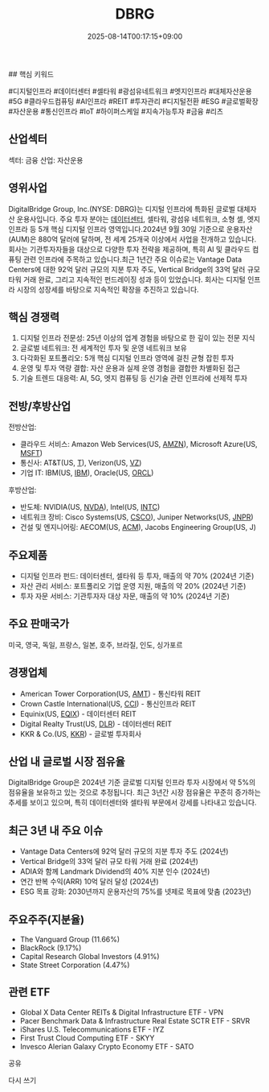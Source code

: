 ﻿---
title: "DBRG"
date: 2025-08-14T00:17:15+09:00
lastmod: 2025-08-14T00:17:15+09:00
type: docs
sidebar:
  open: true
weight: 261
---
<div style="display:none">
  <meta property="article:published_time" content="2025-08-13T15:17:15Z" />
  <meta property="article:modified_time" content="2025-08-13T15:17:15Z" />
</div>
## 핵심 키워드

#디지털인프라 #데이터센터 #셀타워 #광섬유네트워크 #엣지인프라 #대체자산운용 #5G #클라우드컴퓨팅 #AI인프라 #REIT #투자관리 #디지털전환 #ESG #글로벌확장 #자산운용 #통신인프라 #IoT #하이퍼스케일 #지속가능투자 #금융 #리츠 

## 산업섹터

섹터: 금융
산업: 자산운용

## 영위사업

DigitalBridge Group, Inc.(NYSE: DBRG)는 디지털 인프라에 특화된 글로벌 대체자산 운용사입니다. 주요 투자 분야는 [데이터센터](/industry-study/데이터센터/), 셀타워, 광섬유 네트워크, 소형 셀, 엣지 인프라 등 5개 핵심 디지털 인프라 영역입니다.2024년 9월 30일 기준으로 운용자산(AUM)은 880억 달러에 달하며, 전 세계 25개국 이상에서 사업을 전개하고 있습니다. 회사는 기관투자자들을 대상으로 다양한 투자 전략을 제공하며, 특히 AI 및 클라우드 컴퓨팅 관련 인프라에 주목하고 있습니다.최근 1년간 주요 이슈로는 Vantage Data Centers에 대한 92억 달러 규모의 지분 투자 주도, Vertical Bridge의 33억 달러 규모 타워 거래 완료, 그리고 지속적인 펀드레이징 성과 등이 있었습니다. 회사는 디지털 인프라 시장의 성장세를 바탕으로 지속적인 확장을 추진하고 있습니다.

## 핵심 경쟁력

1. 디지털 인프라 전문성: 25년 이상의 업계 경험을 바탕으로 한 깊이 있는 전문 지식
2. 글로벌 네트워크: 전 세계적인 투자 및 운영 네트워크 보유
3. 다각화된 포트폴리오: 5개 핵심 디지털 인프라 영역에 걸친 균형 잡힌 투자
4. 운영 및 투자 역량 결합: 자산 운용과 실제 운영 경험을 결합한 차별화된 접근
5. 기술 트렌드 대응력: AI, 5G, 엣지 컴퓨팅 등 신기술 관련 인프라에 선제적 투자

## 전방/후방산업

전방산업:

- 클라우드 서비스: Amazon Web Services(US, [AMZN](/company-analysis/amzn/)), Microsoft Azure(US, [MSFT](/company-analysis/msft/))
- 통신사: AT&T(US, [T](/company-analysis/t/)), Verizon(US, [VZ](/company-analysis/vz/))
- 기업 IT: IBM(US, [IBM](/company-analysis/ibm/)), Oracle(US, [ORCL](/company-analysis/orcl/))

후방산업:

- 반도체: NVIDIA(US, [NVDA](/company-analysis/nvda/)), Intel(US, [INTC](/company-analysis/intc/))
- 네트워크 장비: Cisco Systems(US, [CSCO](/company-analysis/csco/)), Juniper Networks(US, [JNPR](/company-analysis/jnpr/))
- 건설 및 엔지니어링: AECOM(US, [ACM](/company-analysis/acm/)), Jacobs Engineering Group(US, J)

## 주요제품

- 디지털 인프라 펀드: 데이터센터, 셀타워 등 투자, 매출의 약 70% (2024년 기준)
- 자산 관리 서비스: 포트폴리오 기업 운영 지원, 매출의 약 20% (2024년 기준)
- 투자 자문 서비스: 기관투자자 대상 자문, 매출의 약 10% (2024년 기준)

## 주요 판매국가

미국, 영국, 독일, 프랑스, 일본, 호주, 브라질, 인도, 싱가포르

## 경쟁업체

- American Tower Corporation(US, [AMT](/company-analysis/amt/)) - 통신타워 REIT
- Crown Castle International(US, [CCI](/company-analysis/cci/)) - 통신인프라 REIT
- Equinix(US, [EQIX](/company-analysis/eqix/)) - 데이터센터 REIT
- Digital Realty Trust(US, [DLR](/company-analysis/dlr/)) - 데이터센터 REIT
- KKR & Co.(US, [KKR](/company-analysis/kkr/)) - 글로벌 투자회사

## 산업 내 글로벌 시장 점유율

DigitalBridge Group은 2024년 기준 글로벌 디지털 인프라 투자 시장에서 약 5%의 점유율을 보유하고 있는 것으로 추정됩니다. 최근 3년간 시장 점유율은 꾸준히 증가하는 추세를 보이고 있으며, 특히 데이터센터와 셀타워 부문에서 강세를 나타내고 있습니다.

## 최근 3년 내 주요 이슈

- Vantage Data Centers에 92억 달러 규모의 지분 투자 주도 (2024년)
- Vertical Bridge의 33억 달러 규모 타워 거래 완료 (2024년)
- ADIA와 함께 Landmark Dividend의 40% 지분 인수 (2024년)
- 연간 반복 수익(ARR) 10억 달러 달성 (2024년)
- ESG 목표 강화: 2030년까지 운용자산의 75%를 넷제로 목표에 맞춤 (2023년)

## 주요주주(지분율)

- The Vanguard Group (11.66%)
- BlackRock (9.17%)
- Capital Research Global Investors (4.91%)
- State Street Corporation (4.47%)

## 관련 ETF

- Global X Data Center REITs & Digital Infrastructure ETF - VPN
- Pacer Benchmark Data & Infrastructure Real Estate SCTR ETF - SRVR
- iShares U.S. Telecommunications ETF - IYZ
- First Trust Cloud Computing ETF - SKYY
- Invesco Alerian Galaxy Crypto Economy ETF - SATO

공유

다시 쓰기
